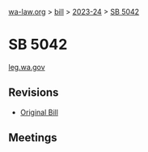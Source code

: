[wa-law.org](/) > [bill](/bill/) > [2023-24](/bill/2023-24/) > [SB 5042](/bill/2023-24/sb/5042/)

# SB 5042
[leg.wa.gov](https://app.leg.wa.gov/billsummary?BillNumber=5042&Year=2023&Initiative=false)

## Revisions
* [Original Bill](1/)

## Meetings